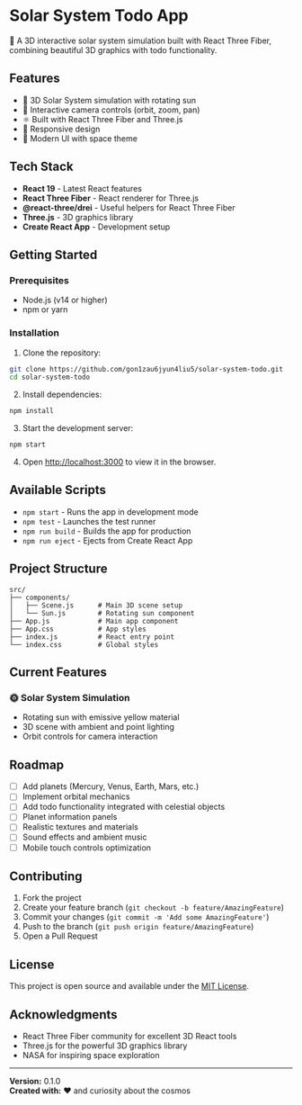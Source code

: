 # Solar System Todo App

🌌 A 3D interactive solar system simulation built with React Three Fiber, combining beautiful 3D graphics with todo functionality.

## Features

- 🌟 3D Solar System simulation with rotating sun
- 🚀 Interactive camera controls (orbit, zoom, pan)
- ⚛️ Built with React Three Fiber and Three.js
- 📱 Responsive design
- 🎨 Modern UI with space theme

## Tech Stack

- **React 19** - Latest React features
- **React Three Fiber** - React renderer for Three.js
- **@react-three/drei** - Useful helpers for React Three Fiber
- **Three.js** - 3D graphics library
- **Create React App** - Development setup

## Getting Started

### Prerequisites

- Node.js (v14 or higher)
- npm or yarn

### Installation

1. Clone the repository:
```bash
git clone https://github.com/gon1zau6jyun4liu5/solar-system-todo.git
cd solar-system-todo
```

2. Install dependencies:
```bash
npm install
```

3. Start the development server:
```bash
npm start
```

4. Open [http://localhost:3000](http://localhost:3000) to view it in the browser.

## Available Scripts

- `npm start` - Runs the app in development mode
- `npm test` - Launches the test runner
- `npm run build` - Builds the app for production
- `npm run eject` - Ejects from Create React App

## Project Structure

```
src/
├── components/
│   ├── Scene.js      # Main 3D scene setup
│   └── Sun.js        # Rotating sun component
├── App.js            # Main app component
├── App.css           # App styles
├── index.js          # React entry point
└── index.css         # Global styles
```

## Current Features

### 🌞 Solar System Simulation
- Rotating sun with emissive yellow material
- 3D scene with ambient and point lighting
- Orbit controls for camera interaction

## Roadmap

- [ ] Add planets (Mercury, Venus, Earth, Mars, etc.)
- [ ] Implement orbital mechanics
- [ ] Add todo functionality integrated with celestial objects
- [ ] Planet information panels
- [ ] Realistic textures and materials
- [ ] Sound effects and ambient music
- [ ] Mobile touch controls optimization

## Contributing

1. Fork the project
2. Create your feature branch (`git checkout -b feature/AmazingFeature`)
3. Commit your changes (`git commit -m 'Add some AmazingFeature'`)
4. Push to the branch (`git push origin feature/AmazingFeature`)
5. Open a Pull Request

## License

This project is open source and available under the [MIT License](LICENSE).

## Acknowledgments

- React Three Fiber community for excellent 3D React tools
- Three.js for the powerful 3D graphics library
- NASA for inspiring space exploration

---

**Version:** 0.1.0  
**Created with:** ❤️ and curiosity about the cosmos
